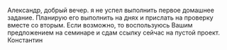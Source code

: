  Александр, добрый вечер.
 я не успел выполнить первое домашнее задание.
 Планирую его выполнить на днях и прислать на проверку вместе со вторым.
 Если возможно, то воспользуюсь Вашим предложением на семинаре и сдам ссылку сейчас на пустой проект.
 Константин